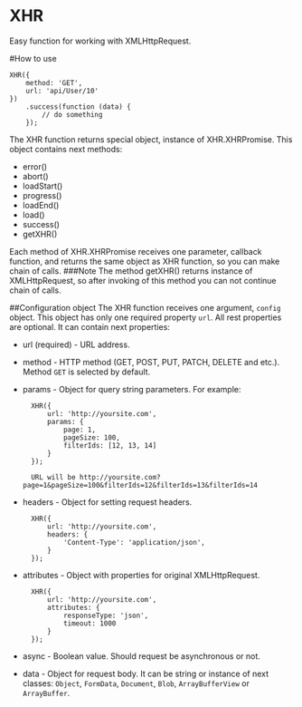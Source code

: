 XHR
===

Easy function for working with XMLHttpRequest.

#How to use

    XHR({
        method: 'GET',
        url: 'api/User/10'
    })
        .success(function (data) {
            // do something
        });


The XHR function returns special object, instance of XHR.XHRPromise. This object contains next methods:

* error()
* abort()
* loadStart()
* progress()
* loadEnd()
* load()
* success()
* getXHR()

Each method of XHR.XHRPromise receives one parameter, callback function, and returns the same object as XHR function, so you can make chain of calls.
###Note
The method getXHR() returns instance of XMLHttpRequest, so after invoking of this method you can not continue chain of calls.

##Configuration object
The XHR function receives one argument, `config` object. This object has only one required property `url`. All rest properties are optional.
It can contain next properties:

* url (required) - URL address.
* method - HTTP method (GET, POST, PUT, PATCH, DELETE and etc.). Method `GET` is selected by default.
* params - Object for query string parameters. For example:

        XHR({
            url: 'http://yoursite.com',
            params: {
                page: 1,
                pageSize: 100,
                filterIds: [12, 13, 14]
            }
        });
        
        URL will be http://yoursite.com?page=1&pageSize=100&filterIds=12&filterIds=13&filterIds=14
        
* headers - Object for setting request headers.

        XHR({
            url: 'http://yoursite.com',
            headers: {
                'Content-Type': 'application/json',
            }
        });
        
* attributes - Object with properties for original XMLHttpRequest.

        XHR({
            url: 'http://yoursite.com',
            attributes: {
                responseType: 'json',
                timeout: 1000
            }
        });
        
* async - Boolean value. Should request be asynchronous or not.
* data - Object for request body. It can be string or instance of next classes: `Object`, `FormData`, `Document`, `Blob`, `ArrayBufferView` or `ArrayBuffer`.





